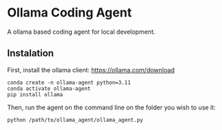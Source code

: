 # Ollama Coding Agent

A ollama based coding agent for local development.

## Instalation
First, install the ollama client: https://ollama.com/download
```
conda create -n ollama-agent python=3.11
conda activate ollama-agent
pip install ollama
```

Then, run the agent on the command line on the folder you wish to use it:
```
python /path/to/ollama_agent/ollama_agent.py
```